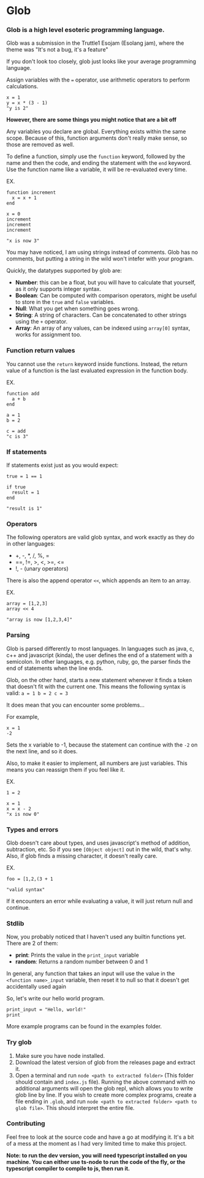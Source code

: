 # Glob
### Glob is a high level esoteric programming language.

Glob was a submission in the Truttle1 Esojam (Esolang jam), where the theme was "It's not a bug, it's a feature"

If you don't look too closely, glob just looks like your average programming language.

Assign variables with the `=` operator, use arithmetic operators to perform calculations.

```
x = 1
y = x * (3 - 1)
"y is 2"
```

**However, there are some things you might notice that are a bit off**

Any variables you declare are global. Everything exists within the same scope. Because of this, function arguments don't really make sense, so those are removed as well.

To define a function, simply use the `function` keyword, followed by the name and then the code, and ending the statement with the `end` keyword.
Use the function name like a variable, it will be re-evaluated every time.

EX.
```
function increment
  x = x + 1
end

x = 0
increment
increment
increment

"x is now 3"
```

You may have noticed, I am using strings instead of comments. Glob has no comments, but putting a string in the wild won't intefer with your program.

Quickly, the datatypes supported by glob are:
- **Number**: this can be a float, but you will have to calculate that yourself, as it only supports integer syntax.
- **Boolean**: Can be computed with comparison operators, might be useful to store in the `true` and `false` variables.
- **Null**: What you get when something goes wrong.
- **String**: A string of characters. Can be concatenated to other strings using the `+` operator.
- **Array**: An array of any values, can be indexed using `array[0]` syntax, works for assignment too.

### Function return values
You cannot use the `return` keyword inside functions.
Instead, the return value of a function is the last evaluated expression in the function body.

EX.
```
function add
  a + b
end

a = 1
b = 2

c = add
"c is 3"
```

### If statements
If statements exist just as you would expect:

```
true = 1 == 1

if true
  result = 1
end

"result is 1"
```

### Operators
The following operators are valid glob syntax, and work exactly as they do in other languages:
- +, -, *, /, %, =
- ==, !=, >, <, >=, <=
- !, - (unary operators)

There is also the append operator `<<`, which appends an item to an array.

EX.
```
array = [1,2,3]
array << 4

"array is now [1,2,3,4]"
```

### Parsing
Glob is parsed differently to most languages.
In languages such as java, c, c++ and javascript (kinda), the user defines the end of a statement with a semicolon.
In other languages, e.g. python, ruby, go, the parser finds the end of statements when the line ends.

Glob, on the other hand, starts a new statement whenever it finds a token that doesn't fit with the current one. This means the following syntax is valid: `a = 1 b = 2 c = 3`

It does mean that you can encounter some problems...

For example,
```
x = 1
-2
```

Sets the x variable to -1, because the statement can continue with the `-2` on the next line, and so it does.

Also, to make it easier to implement, all numbers are just variables. This means you can reassign them if you feel like it.

EX.
```
1 = 2

x = 1
x = x - 2
"x is now 0"
```

### Types and errors
Glob doesn't care about types, and uses javascript's method of addition, subtraction, etc. So if you see `[Object object]` out in the wild, that's why.
Also, if glob finds a missing character, it doesn't really care.

EX.
```
foo = [1,2,(3 + 1

"valid syntax"
```

If it encounters an error while evaluating a value, it will just return null and continue.


### Stdlib
Now, you probably noticed that I haven't used any builtin functions yet.
There are 2 of them:
- **print**: Prints the value in the `print_input` variable
- **random**: Returns a random number between 0 and 1

In general, any function that takes an input will use the value in the `<function name>_input` variable, then reset it to null so that it doesn't get accidentally used again

So, let's write our hello world program.

```
print_input = "Hello, world!"
print
```

More example programs can be found in the examples folder.

### Try glob
1. Make sure you have node installed.
2. Download the latest version of glob from the releases page and extract it.
3. Open a terminal and run `node <path to extracted folder>` (This folder should contain and `index.js` file).
Running the above command with no additional arguments will open the glob repl, which allows you to write glob line by line.
If you wish to create more complex programs, create a file ending in `.glob`, and run `node <path to extracted folder> <path to glob file>`. This should interpret the entire file.

### Contributing
Feel free to look at the source code and have a go at modifying it. 
It's a bit of a mess at the moment as I had very limited time to make this project.

**Note: to run the dev version, you will need typescript installed on you machine. You can either use ts-node to run the code of the fly, or the typescript compiler to compile to js, then run it.**
